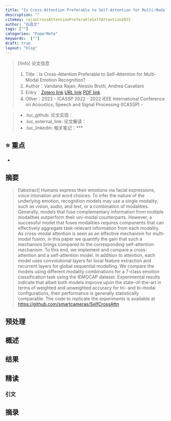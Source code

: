 ```yaml
---
title: "Is Cross-Attention Preferable to Self-Attention for Multi-Modal Emotion Recognition?"
description: ""
citekey: rajanCrossAttentionPreferableSelfAttention2022
author: "石昌文"
tags: [""]
categories: "PaperNote"
keywords:  [""]
draft: true
layout: "blog"
---
```


> [!info] 论文信息
>1. Title：Is Cross-Attention Preferable to Self-Attention for Multi-Modal Emotion Recognition?
>2. Author：Vandana Rajan, Alessio Brutti, Andrea Cavallaro
>3. Entry：[Zotero link](zotero://select/items/@rajanCrossAttentionPreferableSelfAttention2022) [URL link]() [PDF link](<file:///C\:\\Users\\19115\\OneDrive - stu.suda.edu.cn\\Zotero\\Rajan et al_2022_Is Cross-Attention Preferable to Self-Attention for Multi-Modal Emotion.pdf>)
>4. Other：2022 - ICASSP 2022 - 2022 IEEE International Conference on Acoustics, Speech and Signal Processing (ICASSP)     -   

>- :luc_github: 论文实现：
>- :luc_external_link: 论文解读：
>- :luc_linkedin: 相关笔记：***


## ⭐ 重点

- 

## 摘要

> [!abstract] Humans express their emotions via facial expressions, voice intonation and word choices. To infer the nature of the underlying emotion, recognition models may use a single modality, such as vision, audio, and text, or a combination of modalities. Generally, models that fuse complementary information from multiple modalities outperform their uni-modal counterparts. However, a successful model that fuses modalities requires components that can effectively aggregate task-relevant information from each modality. As cross-modal attention is seen as an effective mechanism for multi-modal fusion, in this paper we quantify the gain that such a mechanism brings compared to the corresponding self-attention mechanism. To this end, we implement and compare a cross-attention and a self-attention model. In addition to attention, each model uses convolutional layers for local feature extraction and recurrent layers for global sequential modelling. We compare the models using different modality combinations for a 7-class emotion classification task using the IEMOCAP dataset. Experimental results indicate that albeit both models improve upon the state-of-the-art in terms of weighted and unweighted accuracy for tri- and bi-modal configurations, their performance is generally statistically comparable. The code to replicate the experiments is available at https://github.com/smartcameras/SelfCrossAttn

> 

## 预处理

## 概述

## 结果

## 精读

### 引文

## 摘录
